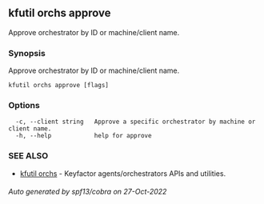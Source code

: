 ## kfutil orchs approve

Approve orchestrator by ID or machine/client name.

### Synopsis

Approve orchestrator by ID or machine/client name.

```
kfutil orchs approve [flags]
```

### Options

```
  -c, --client string   Approve a specific orchestrator by machine or client name.
  -h, --help            help for approve
```

### SEE ALSO

* [kfutil orchs](kfutil_orchs.md)	 - Keyfactor agents/orchestrators APIs and utilities.

###### Auto generated by spf13/cobra on 27-Oct-2022
